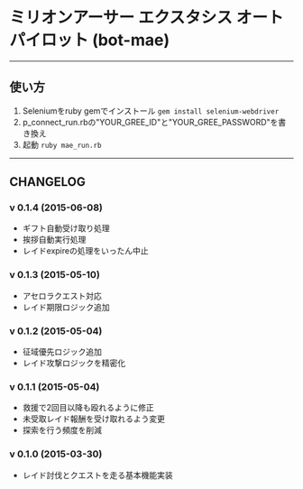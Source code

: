 # ミリオンアーサー エクスタシス オートパイロット (bot-mae)


----
## 使い方
1. Seleniumをruby gemでインストール
`gem install selenium-webdriver`
2. p_connect_run.rbの"YOUR_GREE_ID"と"YOUR_GREE_PASSWORD"を書き換え
3. 起動
`ruby mae_run.rb`

----
## CHANGELOG

### v 0.1.4 (2015-06-08)
* ギフト自動受け取り処理
* 挨拶自動実行処理
* レイドexpireの処理をいったん中止

### v 0.1.3 (2015-05-10)
* アセロラクエスト対応
* レイド期限ロジック追加

### v 0.1.2 (2015-05-04)
* 征域優先ロジック追加
* レイド攻撃ロジックを精密化

### v 0.1.1 (2015-05-04)
* 救援で2回目以降も殴れるように修正
* 未受取レイド報酬を受け取れるよう変更
* 探索を行う頻度を削減


### v 0.1.0 (2015-03-30)
* レイド討伐とクエストを走る基本機能実装
